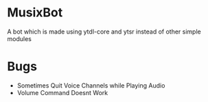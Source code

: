 # MusixBot
A bot which is made using ytdl-core and ytsr instead of other simple modules
# Bugs
- Sometimes Quit Voice Channels while Playing Audio
- Volume Command Doesnt Work
